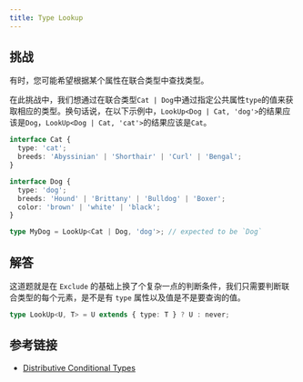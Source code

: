 ```yaml
---
title: Type Lookup
---
```


## 挑战

有时，您可能希望根据某个属性在联合类型中查找类型。

在此挑战中，我们想通过在联合类型`Cat | Dog`中通过指定公共属性`type`的值来获取相应的类型。换句话说，在以下示例中，`LookUp<Dog | Cat, 'dog'>`的结果应该是`Dog`，`LookUp<Dog | Cat, 'cat'>`的结果应该是`Cat`。

```ts
interface Cat {
  type: 'cat';
  breeds: 'Abyssinian' | 'Shorthair' | 'Curl' | 'Bengal';
}

interface Dog {
  type: 'dog';
  breeds: 'Hound' | 'Brittany' | 'Bulldog' | 'Boxer';
  color: 'brown' | 'white' | 'black';
}

type MyDog = LookUp<Cat | Dog, 'dog'>; // expected to be `Dog`
```

## 解答

这道题就是在 `Exclude` 的基础上换了个复杂一点的判断条件，我们只需要判断联合类型的每个元素，是不是有 `type` 属性以及值是不是要查询的值。

```ts
type LookUp<U, T> = U extends { type: T } ? U : never;
```

## 参考链接

- [Distributive Conditional Types](https://www.typescriptlang.org/docs/handbook/2/conditional-types.html#distributive-conditional-types)
